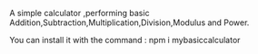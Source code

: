 A simple calculator ,performing basic Addition,Subtraction,Multiplication,Division,Modulus and Power.

You can install it with the command : npm i mybasiccalculator
